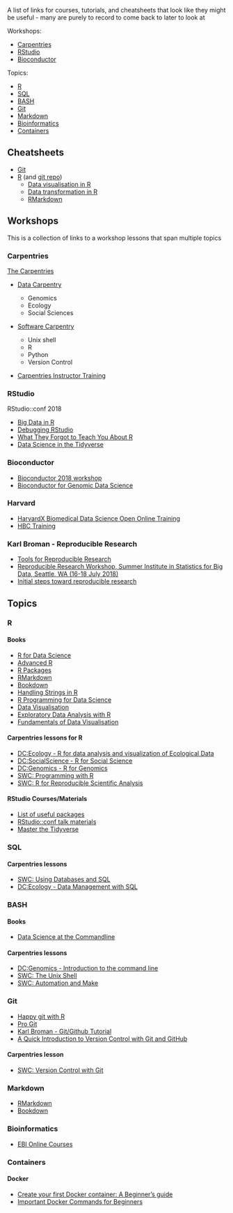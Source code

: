 A list of links for courses, tutorials, and cheatsheets that look like they might be useful - many are purely to record to come back to later to look at

Workshops:
- [Carpentries](#carpentries)
- [RStudio](#rstudio)
- [Bioconductor](#bioconductor)

Topics:
- [R](#r)
- [SQL](#sql)
- [BASH](#bash)
- [Git](#git)
- [Markdown](#markdown)
- [Bioinformatics](#bioinformatics)
- [Containers](#containers)

## Cheatsheets

- [Git](https://zeroturnaround.com/rebellabs/git-commands-and-best-practices-cheat-sheet/)
- [R](https://www.rstudio.com/resources/cheatsheets/) (and [git repo](https://github.com/rstudio/cheatsheets))
  - [Data visualisation in R](https://github.com/rstudio/cheatsheets/raw/master/data-visualization-2.1.pdf)
  - [Data transformation in R](https://github.com/rstudio/cheatsheets/raw/master/data-transformation.pdf)
  - [RMarkdown](https://github.com/rstudio/cheatsheets/raw/master/rmarkdown-2.0.pdf)

## Workshops

This is a collection of links to a workshop lessons that span multiple topics


### Carpentries

[The Carpentries](http://carpentries.org)

- [Data Carpentry](http://datacarpentry.org)
  - Genomics
  - Ecology
  - Social Sciences

- [Software Carpentry](https://software-carpentry.org/lessons/)
  - Unix shell
  - R
  - Python
  - Version Control

- [Carpentries Instructor Training](https://carpentries.github.io/instructor-training/)

### RStudio

RStudio::conf 2018
- [Big Data in R](https://github.com/rstudio/bigdataclass2018)
- [Debugging RStudio](https://github.com/ajmcoqui/debuggingRStudio)
- [What They Forgot to Teach You About R](https://github.com/jennybc/what-they-forgot)
- [Data Science in the Tidyverse](https://github.com/cwickham/data-science-in-tidyverse)


### Bioconductor

- [Bioconductor 2018 workshop](https://bioconductor.github.io/BiocWorkshops/index.html)
- [Bioconductor for Genomic Data Science](https://kasperdanielhansen.github.io/genbioconductor/)


### Harvard

- [HarvardX Biomedical Data Science Open Online Training](https://rafalab.github.io/pages/harvardx.html)
- [HBC Training](https://hbctraining.github.io/Training-modules/)

### Karl Broman - Reproducible Research

- [Tools for Reproducible Research](http://kbroman.org/Tools4RR/)
- [Reproducible Research Workshop, Summer Institute in Statistics for Big Data, Seattle, WA (16-18 July 2018)](https://github.com/kabagg/sisbid_2018_rr)
- [Initial steps toward reproducible research](https://kbroman.org/steps2rr)

## Topics

### R

#### Books

- [R for Data Science](http://r4ds.had.co.nz/)
- [Advanced R](adv-r.had.co.nz)
- [R Packages](http://r-pkgs.had.co.nz/)
- [RMarkdown](https://bookdown.org/yihui/rmarkdown/)
- [Bookdown](https://bookdown.org/yihui/bookdown/)
- [Handling Strings in R](https://www.gastonsanchez.com/r4strings/)
- [R Programming for Data Science](https://bookdown.org/rdpeng/rprogdatascience/)
- [Data Visualisation](https://socviz.co)
- [Exploratory Data Analysis with R](https://bookdown.org/rdpeng/exdata/)
- [Fundamentals of Data Visualisation](https://serialmentor.com/dataviz/)

#### Carpentries lessons for R 
- [DC:Ecology -  R for data analysis and visualization of Ecological Data](https://datacarpentry.org/R-ecology-lesson/)
- [DC:SocialScience - R for Social Science](https://datacarpentry.org/r-socialsci/)
- [DC:Genomics -  R for Genomics](https://datacarpentry.org/R-genomics/)
- [SWC: Programming with R](http://swcarpentry.github.io/r-novice-inflammation)
- [SWC: R for Reproducible Scientific Analysis](http://swcarpentry.github.io/r-novice-gapminder)

#### RStudio Courses/Materials

- [List of useful packages](https://github.com/rstudio/RStartHere)
- [RStudio::conf talk materials](https://github.com/rstudio/rstudio-conf)
- [Master the Tidyverse](https://github.com/rstudio/master-the-tidyverse)



### SQL

#### Carpentries lessons
- [SWC: Using Databases and SQL](http://swcarpentry.github.io/sql-novice-survey)
- [DC:Ecology - Data Management with SQL](https://datacarpentry.org/sql-ecology-lesson/)

### BASH

#### Books
- [Data Science at the Commandline](https://www.datascienceatthecommandline.com)

#### Carpentries lessons
- [DC:Genomics - Introduction to the command line](https://datacarpentry.org/shell-genomics/)
- [SWC: The Unix Shell](http://swcarpentry.github.io/shell-novice)
- [SWC: Automation and Make](http://swcarpentry.github.io/make-novice/)

### Git

- [Happy git with R](http://happygitwithr.com)
- [Pro Git](https://git-scm.com/book/en/v2)
- [Karl Broman - Git/Github Tutorial](https://kbroman.org/github_tutorial)
- [A Quick Introduction to Version Control with Git and GitHub](http://journals.plos.org/ploscompbiol/article?id=10.1371/journal.pcbi.1004668)

#### Carpentries lesson
- [SWC: Version Control with Git](http://swcarpentry.github.io/git-novice)


### Markdown


- [RMarkdown](https://bookdown.org/yihui/rmarkdown/)
- [Bookdown](https://bookdown.org/yihui/bookdown/)

### Bioinformatics

- [EBI Online Courses](https://www.ebi.ac.uk/training/online/)

### Containers

#### Docker

- [Create your first Docker container: A Beginner’s guide](https://linuxtechlab.com/create-docker-container-beginners-guide)
- [Important Docker Commands for Beginners](https://linuxtechlab.com/important-docker-commands-beginners/)
